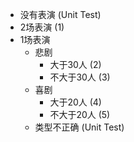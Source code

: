 * 没有表演 (Unit Test)
* 2场表演 (1)
* 1场表演
    * 悲剧
        * 大于30人 (2)
        * 不大于30人 (3)
    * 喜剧
        * 大于20人 (4)
        * 不大于20人 (5)
    * 类型不正确 (Unit Test)
